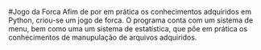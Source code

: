 #Jogo da Forca
Afim de por em prática os conhecimentos adquiridos em Python,
criou-se um jogo de forca.
O programa conta com um sistema de menu, bem como uma um sistema de estatística,
que põe em prática os conhecimentos de manupulação de arquivos adquiridos.
